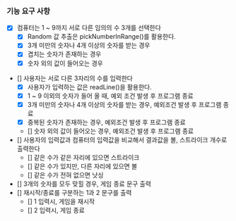 ### 기능 요구 사항
- [X] 컴퓨터는 1 ~ 9까지 서로 다른 임의의 수 3개를 선택한다
  - [X] Random 값 추출은 pickNumberInRange()를 활용한다.
  - [X] 3개 미만의 숫자나 4개 이상의 숫자를 받는 경우
  - [X] 겹치는 숫자가 존재하는 경우
  - [X] 숫자 외의 값이 들어오는 경우
- [] 사용자는 서로 다른 3자리의 수를 입력한다
  - [X] 사용자가 입력하는 값은 readLine()을 활용한다.
  - [X] 1 ~ 9 이외의 숫자가 들어 올 때, 예외 조건 발생 후 프로그램 종료 
  - [X] 3개 미만의 숫자나 4개 이상의 숫자를 받는 경우, 예외조건 발생 후 프로그램 종료
  - [X] 중복된 숫자가 존재하는 경우, 예외조건 발생 후 프로그램 종료
  - [] 숫자 외의 값이 들어오는 경우, 예외조건 발생 후 프로그램 종료
- [] 사용자의 입력값과 컴퓨터의 입력값을 비교해서 결과값을 볼, 스트라이크 개수로 출력한다
  - [] 같은 수가 같은 자리에 있으면 스트라이크
  - [] 같은 수가 있지만, 다른 자리에 있으면 볼
  - [] 같은 수가 전혀 없으면 낫싱
- [] 3개의 숫자를 모두 맞힐 경우, 게임 종료 문구 출력
- [] 재시작/종료를 구분하는 1과 2 문구를 출력
  - [] 1 입력시, 게임을 재시작
  - [] 2 입력시, 게임 종료

